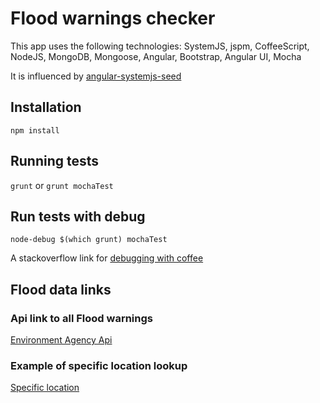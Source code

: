 # Flood warnings checker

This app uses the following technologies: 
SystemJS, jspm, CoffeeScript, NodeJS, MongoDB, Mongoose, Angular, Bootstrap, 
Angular UI, Mocha

It is influenced by [angular-systemjs-seed](https://github.com/Swimlane/angular-systemjs-seed)

## Installation

  `npm install`
  
## Running tests
  `grunt` or `grunt mochaTest`
  
## Run tests with debug  
  `node-debug $(which grunt) mochaTest`

A stackoverflow link for [debugging with coffee](http://stackoverflow.com/questions/27754053/invoking-the-coffeescript-repl)

## Flood data links

### Api link to all Flood warnings

[Environment Agency Api](http://environment.data.gov.uk/flood-monitoring/id/floods/)

### Example of specific location lookup

[Specific location](http://environment.data.gov.uk/flood-monitoring/id/floods/?lat=54.601276&long=-3.134706&dist=20&min-severity=2)

